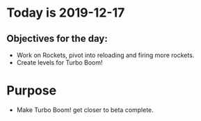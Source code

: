 # Today is 2019-12-17

## Objectives for the day:

- Work on Rockets, pivot into reloading and firing more rockets.
- Create levels for Turbo Boom!

# Purpose

- Make Turbo Boom! get closer to beta complete.
